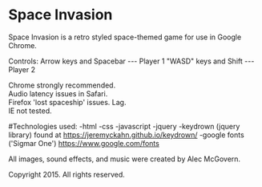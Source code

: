 # Space Invasion
Space Invasion is a retro styled space-themed game for use in Google Chrome.  

Controls:  Arrow keys and Spacebar --- Player 1
			"WASD" keys and Shift --- Player 2

Chrome strongly recommended.  
Audio latency issues in Safari.  
Firefox 'lost spaceship' issues.  Lag.  
IE not tested.

#Technologies used:
-html
-css
-javascript
-jquery
-keydrown (jquery library) found at https://jeremyckahn.github.io/keydrown/
-google fonts ('Sigmar One') https://www.google.com/fonts


All images, sound effects, and music were created by Alec McGovern.


Copyright 2015.  All rights reserved.  
